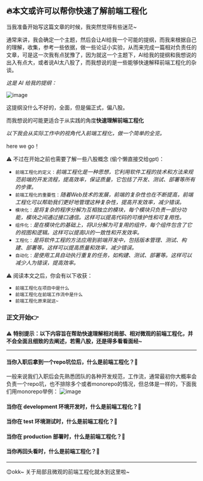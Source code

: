 #

## 🔥本文或许可以帮你快速了解前端工程化

当我准备开始写这篇文章的时候，我突然觉得有些迷茫~

通常来讲，我会确定一个主题，然后会让AI给我一个可能的提纲，而我来根据自己的理解，收集，参考一些依据，做一些论证小实验，从而来完成一篇相对负责任的文章，可是这一次我有点犹豫了，因为就这一个主题下，AI给我的提纲和我想说的出入有点大，或者说AI太八股了，而我想说的是一些能够快速解释前端工程化的杂谈。

*这是 AI 给我的提纲：*

![image](https://github.com/newObjectccc/newObjectccc.github.io/assets/42132586/e985fceb-b9e3-4a51-896a-8bd852f3edf9)

这提纲没什么不好的，全面，但是偏正式，偏八股。

而我想说的可能更适合于从实践的角度**快速理解前端工程化**

*以下我会从实际工作中的视角代入前端工程化，做一个简单的全览。*

here we go！

⚠️ 不过在开始之前也需要了解一些八股概念 (偷个懒直接交给gpt)：

- `前端工程化的定义：`*前端工程化是一种思想，它利用软件工程的技术和方法来规范前端的开发流程，提高效率，保证质量，它包括了开发、测试、部署等所有的步骤。*
- `前端工程化的重要性：`*随着Web技术的发展，前端的复杂性也在不断提高，前端工程化可以帮助我们更好地管理这种复杂性，提高开发效率，减少错误。*
- `模块化：`*是将复杂的程序分解为互相独立的模块，每个模块只负责一部分功能，模块之间通过接口通信。这样可以提高代码的可维护性和可复用性。*
- `组件化：`*是在模块化的基础上，将UI分解为可复用的组件，每个组件包含了它的视图和逻辑。这样可以提高UI的一致性和开发效率。*
- `工程化：`*是将软件工程的方法应用到前端开发中，包括版本管理、测试、构建、部署等。这样可以提高质量和效率，减少错误。*
- `自动化：`*是使用工具自动执行重复的任务，如构建、测试、部署等。这样可以减少人为错误，提高效率。*

⚠️ 阅读本文之后，你会有以下收获：

- `前端工程化在项目中是什么`
- `前端工程化在前端工作流中是什么`
- `前端工程化原来就这~`

### 正文开始👉

⚠️ **特别提示：以下内容旨在帮助快速理解相对局部、相对微观的前端工程化，并不会全面且细致的去阐述，若需八股，还是得多看看面经~**

------------------------------------------------

#### 当你入职后拿到一个repo坑位后，什么是前端工程化？📌

一般来说我们入职后会先熟悉团队的各种开发规范，工作流，通常最初你大概率会负责一个repo坑，也不排除多个或者monorepo的情况，但总体是一样的，下面我们用monorepo举例：
![image](https://github.com/newObjectccc/newObjectccc.github.io/assets/42132586/38c4c1ff-4dae-4aff-8695-ce9451e7aaad)


#### 当你在 development 环境开发时，什么是前端工程化？📌

#### 当你在 test 环境测试时，什么是前端工程化？📌

#### 当你在 production 部署时，什么是前端工程化？📌

#### 当你再回头看时，什么是前端工程化？📌

------------------------------------------------

😊okk~ 关于局部且微观的前端工程化就水到这里啦~
